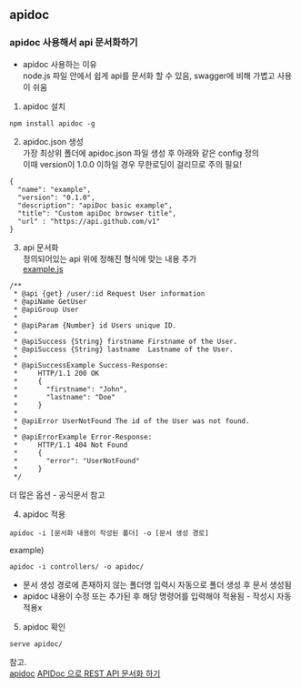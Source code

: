 ## apidoc

### apidoc 사용해서 api 문서화하기

* apidoc 사용하는 이유  
node.js 파일 안에서 쉽게 api를 문서화 할 수 있음, swagger에 비해 가볍고 사용이 쉬움  

1. apidoc 설치  
```
npm install apidoc -g
```

2. apidoc.json 생성  
가장 최상위 폴더에 apidoc.json 파일 생성 후 아래와 같은 config 정의  
이때 version이 1.0.0 이하일 경우 무한로딩이 걸리므로 주의 필요! 
```
{
  "name": "example",
  "version": "0.1.0",
  "description": "apiDoc basic example",
  "title": "Custom apiDoc browser title",
  "url" : "https://api.github.com/v1"
}
```

3. api 문서화  
정의되어있는 api 위에 정해진 형식에 맞는 내용 추가  
[example.js](https://apidocjs.com/#param-api-define)
```
/**
 * @api {get} /user/:id Request User information
 * @apiName GetUser
 * @apiGroup User
 *
 * @apiParam {Number} id Users unique ID.
 *
 * @apiSuccess {String} firstname Firstname of the User.
 * @apiSuccess {String} lastname  Lastname of the User.
 *
 * @apiSuccessExample Success-Response:
 *     HTTP/1.1 200 OK
 *     {
 *       "firstname": "John",
 *       "lastname": "Doe"
 *     }
 *
 * @apiError UserNotFound The id of the User was not found.
 *
 * @apiErrorExample Error-Response:
 *     HTTP/1.1 404 Not Found
 *     {
 *       "error": "UserNotFound"
 *     }
 */
```

더 많은 옵션 - 공식문서 참고

4. apidoc 적용
```
apidoc -i [문서화 내용이 작성된 폴더] -o [문서 생성 경로]
```
example) 
```
apidoc -i controllers/ -o apidoc/
```

  * 문서 생성 경로에 존재하지 않는 폴더명 입력시 자동으로 폴더 생성 후 문서 생성됨
  * apidoc 내용이 수정 또는 추가된 후 해당 명령어를 입력해야 적용됨 - 작성시 자동 적용x

5. apidoc 확인
```
serve apidoc/
```


참고.  
[apidoc](https://apidocjs.com/)
[APIDoc 으로 REST API 문서화 하기](https://www.lesstif.com/software-architect/apidoc-rest-api-rest-api-documentation-1-98926722.html)
